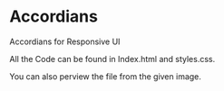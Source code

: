 # Accordians
Accordians for Responsive UI

All the Code can be found in Index.html and styles.css. 

You can also perview the file from the given image.
